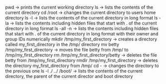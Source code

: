 pwd -> prints the current working directory
ls -> lists the contents of the current directory
cd /root -> changes the current directory to users home directory
ls -l -> lists the contents of the current directory in long format
ls -la -> lists the contents including hidden files that start with . of the current directory in long format
ls -all -n -> lists the contents including hidden files that start with . of the current directory in long format with their owner and group IDs numerically
mkdir /tmp/my_first_directory -> creates a directory called my_first_directory in the /tmp/ directory
mv betty /tmp/my_first_directory -> moves the file betty from /tmp/ to /tmp/my_first_directory
rm /tmp/my_first_directory/betty -> deletes the file betty from /tmp/my_first_directory
rmdir /tmp/my_first_directory -> deletes the directory my_first_directory from /tmp/
cd - -> changes the directory to the previous one
ls -l ./ ../ /boot/ -> lists the contents of the current directory, the parent of the current director and boot directory   
